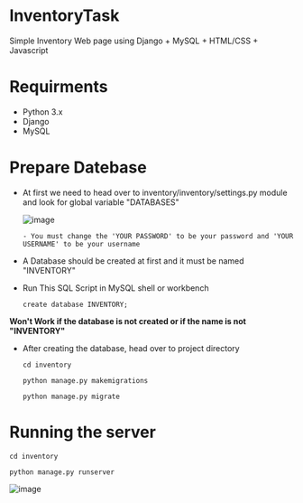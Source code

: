 # InventoryTask
Simple Inventory Web page using Django + MySQL + HTML/CSS + Javascript

# Requirments
  - Python 3.x
  - Django 
  - MySQL
  
# Prepare Datebase
  
  - At first we need to head over to inventory/inventory/settings.py module and look for global variable "DATABASES" 
    
    ![image](https://user-images.githubusercontent.com/67494587/214996720-484241c2-a057-40fc-bd57-e0463443b8f6.png)
    
        - You must change the 'YOUR PASSWORD' to be your password and 'YOUR USERNAME' to be your username
  
  - A Database should be created at first and it must be named "INVENTORY"
  - Run This SQL Script in MySQL shell or workbench
  
    ```create database INVENTORY;```
  
  **Won't Work if the database is not created or if the name is not "INVENTORY"** 

- After creating the database, head over to project directory 

  ```cd inventory```

  ```python manage.py makemigrations```

  ```python manage.py migrate```


# Running the server

  ```cd inventory```
  
  ```python manage.py runserver```
  
  
 ![image](https://user-images.githubusercontent.com/67494587/214997927-805c4bf5-e8fb-4e51-b40c-e81a4bd0413d.png)

  

